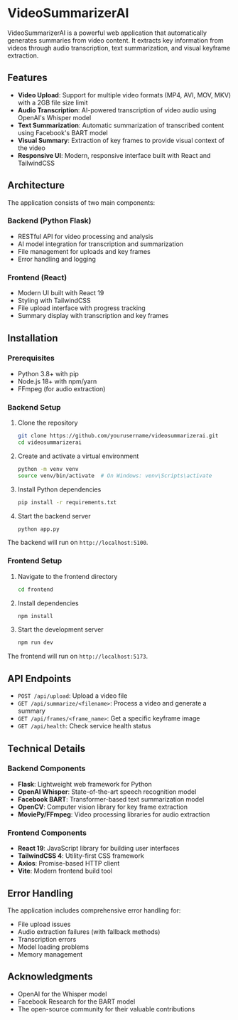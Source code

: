 # VideoSummarizerAI

VideoSummarizerAI is a powerful web application that automatically generates summaries from video content. It extracts key information from videos through audio transcription, text summarization, and visual keyframe extraction.

## Features

- **Video Upload**: Support for multiple video formats (MP4, AVI, MOV, MKV) with a 2GB file size limit
- **Audio Transcription**: AI-powered transcription of video audio using OpenAI's Whisper model
- **Text Summarization**: Automatic summarization of transcribed content using Facebook's BART model
- **Visual Summary**: Extraction of key frames to provide visual context of the video
- **Responsive UI**: Modern, responsive interface built with React and TailwindCSS

## Architecture

The application consists of two main components:

### Backend (Python Flask)

- RESTful API for video processing and analysis
- AI model integration for transcription and summarization
- File management for uploads and key frames
- Error handling and logging

### Frontend (React)

- Modern UI built with React 19
- Styling with TailwindCSS
- File upload interface with progress tracking
- Summary display with transcription and key frames

## Installation

### Prerequisites

- Python 3.8+ with pip
- Node.js 18+ with npm/yarn
- FFmpeg (for audio extraction)

### Backend Setup

1. Clone the repository
   ```bash
   git clone https://github.com/yourusername/videosummarizerai.git
   cd videosummarizerai
   ```

2. Create and activate a virtual environment
   ```bash
   python -m venv venv
   source venv/bin/activate  # On Windows: venv\Scripts\activate
   ```

3. Install Python dependencies
   ```bash
   pip install -r requirements.txt
   ```

4. Start the backend server
   ```bash
   python app.py
   ```

The backend will run on `http://localhost:5100`.

### Frontend Setup

1. Navigate to the frontend directory
   ```bash
   cd frontend
   ```

2. Install dependencies
   ```bash
   npm install
   ```

3. Start the development server
   ```bash
   npm run dev
   ```

The frontend will run on `http://localhost:5173`.

## API Endpoints

- `POST /api/upload`: Upload a video file
- `GET /api/summarize/<filename>`: Process a video and generate a summary
- `GET /api/frames/<frame_name>`: Get a specific keyframe image
- `GET /api/health`: Check service health status

## Technical Details

### Backend Components

- **Flask**: Lightweight web framework for Python
- **OpenAI Whisper**: State-of-the-art speech recognition model
- **Facebook BART**: Transformer-based text summarization model
- **OpenCV**: Computer vision library for key frame extraction
- **MoviePy/FFmpeg**: Video processing libraries for audio extraction

### Frontend Components

- **React 19**: JavaScript library for building user interfaces
- **TailwindCSS 4**: Utility-first CSS framework
- **Axios**: Promise-based HTTP client
- **Vite**: Modern frontend build tool

## Error Handling

The application includes comprehensive error handling for:
- File upload issues
- Audio extraction failures (with fallback methods)
- Transcription errors
- Model loading problems
- Memory management

## Acknowledgments

- OpenAI for the Whisper model
- Facebook Research for the BART model
- The open-source community for their valuable contributions
